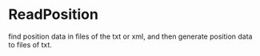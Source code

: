# ReadPosition
find position data in files of the txt or xml,
and then generate position data to files of txt.